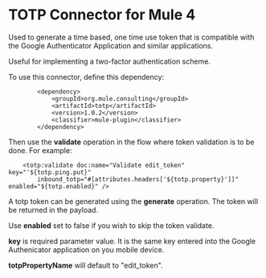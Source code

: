 # TOTP Connector for Mule 4
Used to generate a time based, one time use token that is compatible with the Google Authenticator Application and similar applications.

Useful for implementing a two-factor authentication scheme.

To use this connector, define this dependency:

```
		<dependency>
			<groupId>org.mule.consulting</groupId>
			<artifactId>totp</artifactId>
			<version>1.0.2</version>
			<classifier>mule-plugin</classifier>
		</dependency>
```

Then use the **validate** operation in the flow where token validation is to be done. For example:

```
	<totp:validate doc:name="Validate edit_token" key="'${totp.ping.put}"
		inbound_totp="#[attributes.headers['${totp.property}']]" enabled="${totp.enabled}" />
```

A totp token can be generated using the **generate** operation. The token will be returned in the payload.

Use **enabled** set to false if you wish to skip the token validate.

**key** is required parameter value. It is the same key entered into the Google Authenicator application on you mobile device.

**totpPropertyName** will default to "edit_token".
